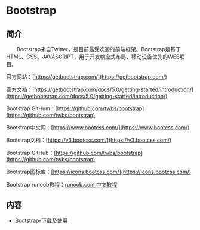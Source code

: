 # Bootstrap

## 简介
&#8195;&#8195;Bootstrap来自Twitter，是目前最受欢迎的前端框架。Bootstrap是基于HTML、CSS、JAVASCRIPT，用于开发响应式布局、移动设备优先的WEB项目。

官方网站：[https://getbootstrap.com/](https://getbootstrap.com/)

官方文档：[https://getbootstrap.com/docs/5.0/getting-started/introduction/](https://getbootstrap.com/docs/5.0/getting-started/introduction/)

Bootstrap GitHum：[https://github.com/twbs/bootstrap](https://github.com/twbs/bootstrap)

Bootstrap中文网：[https://www.bootcss.com/](https://www.bootcss.com/)

Bootstrap文档：[https://v3.bootcss.com/](https://v3.bootcss.com/)

Bootstrap GitHub：[https://github.com/twbs/bootstrap](https://github.com/twbs/bootstrap)

Bootstrap图标库：[https://icons.bootcss.com/](https://icons.bootcss.com/)

Bootstrap runoob教程：[runoob.com 中文教程](https://www.runoob.com/bootstrap/bootstrap-environment-setup.html)

## 内容
- [Bootstrap-下载及使用](https://ebook.big1000.com/15-HTML+CSS+JavaScript/04-Bootstrap/01-Bootstrap-%E4%B8%8B%E8%BD%BD%E5%8F%8A%E4%BD%BF%E7%94%A8.html)
